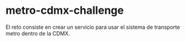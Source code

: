 # metro-cdmx-challenge
El reto consiste en crear un servicio para usar el sistema de transporte metro dentro de la CDMX.
